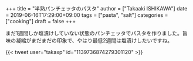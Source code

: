 +++
title = "半熟パンチェッタのパスタ"
author = ["Takaaki ISHIKAWA"]
date = 2019-06-16T17:29:00+09:00
tags = ["pasta", "salt"]
categories = ["cooking"]
draft = false
+++

まだ1週間しか塩漬けしていない状態のパンチェッタでパスタを作りました。旨味の凝縮がまだまだの印象で、やはり最低2週間は塩漬けしたいですね。  

{{< tweet user="takaxp" id="1139736874279301120" >}}